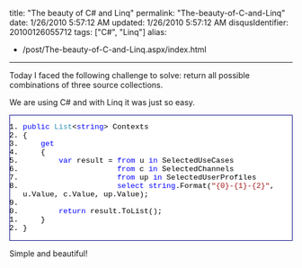 title: "The beauty of C# and Linq"
permalink: "The-beauty-of-C-and-Linq"
date: 1/26/2010 5:57:12 AM
updated: 1/26/2010 5:57:12 AM
disqusIdentifier: 20100126055712
tags: ["C#", "Linq"]
alias:
 - /post/The-beauty-of-C-and-Linq.aspx/index.html
---
Today I faced the following challenge to solve: return all possible combinations of three source collections.

We are using C# and with Linq it was just so easy.
<!-- more -->
  <div style="padding-bottom: 0px; margin: 0px; padding-left: 0px; padding-right: 0px; display: inline; float: none; padding-top: 0px" id="scid:9ce6104f-a9aa-4a17-a79f-3a39532ebf7c:4d864d53-59b3-4fa4-abf7-37489ccb240f" class="wlWriterEditableSmartContent"> <div style="border: #000080 1px solid; color: #000; font-family: 'Courier New', Courier, Monospace; font-size: 10pt"> <div style="background: #fff; max-height: 300px; overflow: auto"> 

1.  <span style="color:#0000ff">public</span> <span style="color:#2b91af">List</span><<span style="color:#0000ff">string</span>> Contexts
2.  {
3.      <span style="color:#0000ff">get</span>
4.      {
5.          <span style="color:#0000ff">var</span> result = <span style="color:#0000ff">from</span> u <span style="color:#0000ff">in</span> SelectedUseCases
6.                       <span style="color:#0000ff">from</span> c <span style="color:#0000ff">in</span> SelectedChannels
7.                       <span style="color:#0000ff">from</span> up <span style="color:#0000ff">in</span> SelectedUserProfiles
8.                       <span style="color:#0000ff">select</span> <span style="color:#0000ff">string</span>.Format(<span style="color:#a31515">"{0}-{1}-{2}"</span>, u.Value, c.Value, up.Value);
9.   
10.          <span style="color:#0000ff">return</span> result.ToList();
11.      }
12.  } </div> </div> </div>  

Simple and beautiful!
